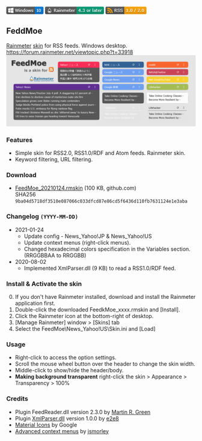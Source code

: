<!-- https://guides.github.com/features/mastering-markdown/ -->
![](https://raw.githubusercontent.com/nek7u/FeedMoe/master/m/Badge-Windows.png) [ ![](https://raw.githubusercontent.com/nek7u/FeedMoe/master/m/Badge-Rainmeter.png)](https://www.rainmeter.net/) ![](https://raw.githubusercontent.com/nek7u/FeedMoe/master/m/Badge-RSS.png)
<!--
![](https://raw.githubusercontent.com/nek7u/FeedMoe/master/m/badge-windows.svg) ![](https://raw.githubusercontent.com/nek7u/FeedMoe/master/m/badge-rainmeter.svg) ![](https://raw.githubusercontent.com/nek7u/FeedMoe/master/m/badge-rss.svg)
-->
<!--![](https://img.shields.io/github/v/release/nek7u/FeedMoe?style=flat&include_prereleases)  -->
<!-- ![](https://repository-images.githubusercontent.com/223094125/b5cc9980-be4f-11ea-9b89-9f58aa4e5eab) -->
## FeddMoe
[Rainmeter](http://www.rainmeter.net/) [skin](https://docs.rainmeter.net/manual/getting-started/#WhatIsASkin) for RSS feeds. Windows desktop.  
https://forum.rainmeter.net/viewtopic.php?t=33918
![](https://raw.githubusercontent.com/nek7u/FeedMoe/master/m/1280x480_FeedMoe_preview.png)  
### Features
- Simple skin for RSS2.0, RSS1.0/RDF and Atom feeds. Rainmeter skin.
- Keyword filtering, URL filtering.
### Download
- [FeedMoe_20210124.rmskin](https://github.com/nek7u/FeedMoe/releases/download/2021-01-24/FeedMoe_20210124.rmskin) (100 KB, github.com)  
SHA256 `9ba04d5718df3510e087066c033dfcd87e86cd5f6436d110fb7631124e1e3aba`
### Changelog `(YYYY-MM-DD)`
* 2021-01-24
  * Update config - News_Yahoo!JP & News_Yahoo!US
  * Update context menus (right-click menus).
  * Changed hexadecimal colors specification in the Variables section. (RRGGBBAA to RRGGBB)
* 2020-08-02
  + Implemented XmlParser.dll (9 KB) to read a RSS1.0/RDF feed.
### Install & Activate the skin
0. If you don't have Rainmeter installed, download and install the Rainmeter application first.
1. Double-click the downloaded FeedkMoe_xxxx.rmskin and [Install].
2. Click the Rainmeter icon at the bottom-right of desktop.
3. [Manage Rainmeter] window > [Skins] tab
4. Select the FeedMoe\News_Yahoo!US\Skin.ini and [Load]
### Usage
- Right-click to access the option settings.
- Scroll the mouse wheel button over the header to change the skin width.
- Middle-click to show/hide the header/body.
- **Making background transparent**
  right-click the skin > Appearance > Transparency > 100%
### Credits
- Plugin FeedReader.dll version 2.3.0 by [Martin R. Green](https://www.deviantart.com/limeycanuck)
- Plugin [XmlParser.dll](https://github.com/e2e8/rainmeter-xmlparser) version 1.0.0 by [e2e8](https://github.com/e2e8)
- [Material Icons](https://material.io/resources/icons/) by Google
- [Advanced context menus](https://forum.rainmeter.net/viewtopic.php?t=20050) by [jsmorley](https://github.com/jsmorley)

